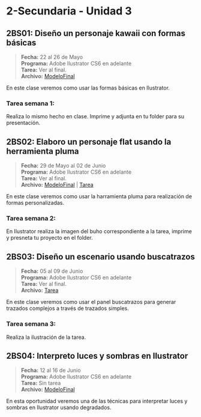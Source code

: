 # 2-Secundaria - Unidad 3

## 2BS01: Diseño un personaje kawaii con formas básicas

> **Fecha:** 22 al 26 de Mayo<br> **Programa:** Adobe Ilustrator CS6 en adelante<br> **Tarea:** Ver al final.<br> **Archivo:** [ModeloFinal](https://github.com/israelcueva/colegio-docs/blob/0adfcaa2320adc3d6902edf5c7c55f79362b9a51/docs/2-secundaria/archivos/Unidad3/2SEC-2BS01.jpg ':include :type=code')

En este clase veremos como usar las formas básicas en Ilustrator.


### Tarea semana 1:

Realiza lo mismo hecho en clase. Imprime y adjunta en tu folder para su presentación.

## 2BS02: Elaboro un personaje flat usando la herramienta pluma

> **Fecha:** 29 de Mayo al 02 de Junio<br> **Programa:** Adobe Ilustrator CS6 en adelante<br> **Tarea:** Ver al final.<br> **Archivo:** [ModeloFinal](https://github.com/israelcueva/colegio-docs/blob/93fac6d65ad9b07e8061eb1e433e9cd5d6d09414/docs/2-secundaria/archivos/Unidad3/2SEC-2BS02.png ':include :type=code') | [Tarea](https://github.com/israelcueva/colegio-docs/blob/93fac6d65ad9b07e8061eb1e433e9cd5d6d09414/docs/2-secundaria/archivos/Unidad3/2SEC-2BS02-TAREA.png ':include :type=code')

En este clase veremos como usar la harramienta pluma para realización de formas personalizadas.


### Tarea semana 2:

En Ilustrator realiza la imagen del buho correspondiente a la tarea, imprime y presneta tu proyecto en el folder.

## 2BS03: Diseño un escenario usando buscatrazos

> **Fecha:** 05 al 09 de Junio<br> **Programa:** Adobe Ilustrator CS6 en adelante<br> **Tarea:** Ver al final.<br> **Archivo:** [Tarea](https://github.com/israelcueva/colegio-docs/blob/2168a6b79bbb40e9c453db8ae2e39f3559ba9176/docs/2-secundaria/archivos/Unidad3/2SEC-2BS03-TAREA.png ':include :type=code')

En este clase veremos como usar el panel buscatrazos para generar trazados complejos a través de trazados simples.

### Tarea semana 3:

Realiza la ilustración de la tarea.

<div class="currentTheme">

## 2BS04: Interpreto luces y sombras en Ilustrator

> **Fecha:** 12 al 16 de Junio<br> **Programa:** Adobe Ilustrator CS6 en adelante<br> **Tarea:** Sin tarea<br> **Archivo:** [ModeloFinal](https://github.com/israelcueva/colegio-docs/blob/c270d174436739d11d2dcbd2886ba9136c7c99b3/docs/2-secundaria/archivos/Unidad3/2SEC-2BS04.png ':include :type=code')

En esta oportunidad veremos una de las técnicas para interpretar luces y sombras en Ilustrator usando degradados.


</div>